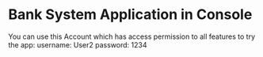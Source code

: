 # Bank System Application in Console

You can use this Account which has access permission to all features to try the app:
username: User2
password: 1234
